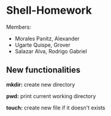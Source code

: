 # Shell-Homework

Members:

- Morales Panitz, Alexander
- Ugarte Quispe, Grover
- Salazar Alva, Rodrigo Gabriel

## New functionalities

**mkdir:** create new directory

**pwd:** print current working directory

**touch:** create new file if it doesn't exists
